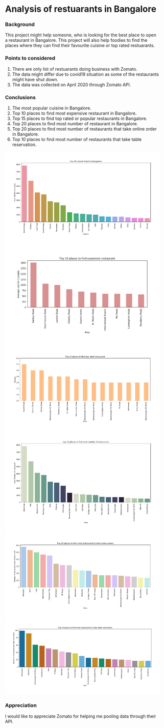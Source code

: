 
# Analysis of restuarants in Bangalore

### Background

This project might help someone, who is looking for the best place to open a restaurant in Bangalore.
This project will also help foodies to find the places where they can find their favourite cuisine or top rated restuarants.

### Points to considered

1) There are only list of restuarants doing business with Zomato.
2) The data might differ due to covid19 situation as some of the restaurants might have shut down.
3) The data was collected on April 2020 through Zomato API.

### Conclusions

1) The most popular cuisine in Bangalore.
2) Top 10 places to find most expensive restaurant in Bangalore.
3) Top 15 places to find top rated or popular restaurants in Bangalore.
4) Top 20 places to find most number of restaurant in Bangalore.
5) Top 20 places to find most number of restaurants that take online order in Bangalore.
6) Top 10 places to find most number of restaurants that take table reservation.

![The most popular cuisine in Bangalore](https://raw.githubusercontent.com/Tulika-gif/Analysis-of-restuarants-in-Bangalore/master/cuisine.png "The most popular cuisine in Bangalore")
![Top 10 places to find most expensive restaurant in Bangalore](https://raw.githubusercontent.com/Tulika-gif/Analysis-of-restuarants-in-Bangalore/master/top_10_places_to_find_most_number_of%20restaurants.png "Top 10 places to find most expensive restaurant in Bangalore")
![Top 15 places to find top rated or popular restaurants in Bangalore](https://raw.githubusercontent.com/Tulika-gif/Analysis-of-restuarants-in-Bangalore/master/15_places_to_find_top_rated_restaurants.png "Top 15 places to find top rated or popular restaurants in Bangalore")
![Top 20 places to find most number of restaurant in Bangalore](https://raw.githubusercontent.com/Tulika-gif/Analysis-of-restuarants-in-Bangalore/master/20_places_to_find_most_number_of_restaurants.png "Top 20 places to find most number of restaurant in Bangalore")
![Top 20 places to find most number of restaurants that take online order in Bangalore](https://raw.githubusercontent.com/Tulika-gif/Analysis-of-restuarants-in-Bangalore/master/online.png "Top 20 places to find most number of restaurants that take online order in Bangalore")
![Top 10 places to find most number of restaurants that take table reservation](https://raw.githubusercontent.com/Tulika-gif/Analysis-of-restuarants-in-Bangalore/master/table_reservation.png "Top 10 places to find most number of restaurants that take table reservation")

### Appreciation

I would like to appreciate Zomato for helping me pooling data through their API.

